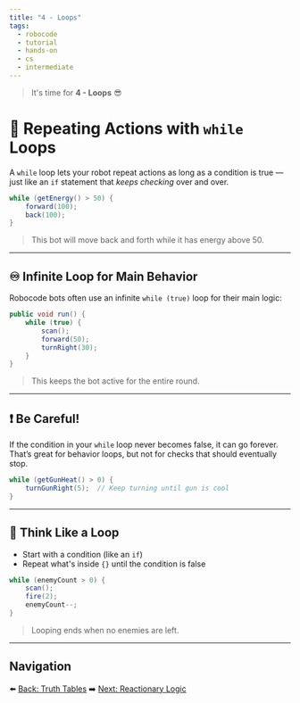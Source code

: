 ```yaml
---
title: "4 - Loops"
tags:
  - robocode
  - tutorial
  - hands-on
  - cs
  - intermediate
---
```


> It's time for **4 - Loops** 😎

# 🔁 Repeating Actions with `while` Loops

A `while` loop lets your robot repeat actions as long as a condition is true — just like an `if` statement that _keeps checking_ over and over.

```java
while (getEnergy() > 50) {
    forward(100);
    back(100);
}
```

> This bot will move back and forth while it has energy above 50.

---

## ♾️ Infinite Loop for Main Behavior

Robocode bots often use an infinite `while (true)` loop for their main logic:

```java
public void run() {
    while (true) {
        scan();
        forward(50);
        turnRight(30);
    }
}
```

> This keeps the bot active for the entire round.

---

## ❗ Be Careful!

If the condition in your `while` loop never becomes false, it can go forever. That’s great for behavior loops, but not for checks that should eventually stop.

```java
while (getGunHeat() > 0) {
    turnGunRight(5);  // Keep turning until gun is cool
}
```

---

## 🧠 Think Like a Loop

- Start with a condition (like an `if`)
- Repeat what's inside `{}` until the condition is false

```java
while (enemyCount > 0) {
    scan();
    fire(2);
    enemyCount--;
}
```

> Looping ends when no enemies are left.

---

## Navigation

⬅️ [Back: Truth Tables](/robocode/Day-6/03_truth_tables)
➡️ [Next: Reactionary Logic](/robocode/Day-6/05_reactionary_logic)
